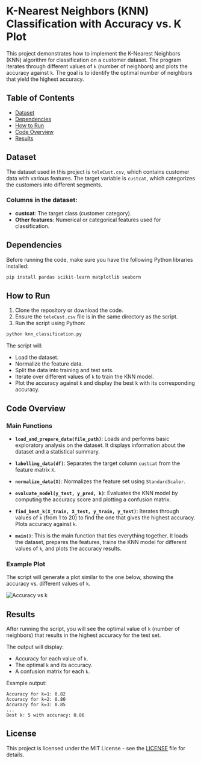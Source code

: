  
# K-Nearest Neighbors (KNN) Classification with Accuracy vs. K Plot

This project demonstrates how to implement the K-Nearest Neighbors (KNN) algorithm for classification on a customer dataset. The program iterates through different values of `k` (number of neighbors) and plots the accuracy against `k`. The goal is to identify the optimal number of neighbors that yield the highest accuracy.

## Table of Contents

- [Dataset](#dataset)
- [Dependencies](#dependencies)
- [How to Run](#how-to-run)
- [Code Overview](#code-overview)
- [Results](#results)

## Dataset

The dataset used in this project is `teleCust.csv`, which contains customer data with various features. The target variable is `custcat`, which categorizes the customers into different segments.

### Columns in the dataset:
- **custcat**: The target class (customer category).
- **Other features**: Numerical or categorical features used for classification.

## Dependencies

Before running the code, make sure you have the following Python libraries installed:

```bash
pip install pandas scikit-learn matplotlib seaborn
```

## How to Run

1. Clone the repository or download the code.
2. Ensure the `teleCust.csv` file is in the same directory as the script.
3. Run the script using Python:

```bash
python knn_classification.py
```

The script will:
- Load the dataset.
- Normalize the feature data.
- Split the data into training and test sets.
- Iterate over different values of `k` to train the KNN model.
- Plot the accuracy against `k` and display the best `k` with its corresponding accuracy.

## Code Overview

### Main Functions

- **`load_and_prepare_data(file_path)`**: 
    Loads and performs basic exploratory analysis on the dataset. It displays information about the dataset and a statistical summary.

- **`labelling_data(df)`**: 
    Separates the target column `custcat` from the feature matrix `X`.

- **`normalize_data(X)`**: 
    Normalizes the feature set using `StandardScaler`.

- **`evaluate_model(y_test, y_pred, k)`**: 
    Evaluates the KNN model by computing the accuracy score and plotting a confusion matrix.

- **`find_best_k(X_train, X_test, y_train, y_test)`**: 
    Iterates through values of `k` (from 1 to 20) to find the one that gives the highest accuracy. Plots accuracy against `k`.

- **`main()`**: 
    This is the main function that ties everything together. It loads the dataset, prepares the features, trains the KNN model for different values of `k`, and plots the accuracy results.

### Example Plot

The script will generate a plot similar to the one below, showing the accuracy vs. different values of `k`.

![Accuracy vs k](https://via.placeholder.com/600x300?text=Accuracy+vs+k+Plot)

## Results

After running the script, you will see the optimal value of `k` (number of neighbors) that results in the highest accuracy for the test set.

The output will display:
- Accuracy for each value of `k`.
- The optimal `k` and its accuracy.
- A confusion matrix for each `k`.

Example output:

```
Accuracy for k=1: 0.82
Accuracy for k=2: 0.80
Accuracy for k=3: 0.85
...
Best k: 5 with accuracy: 0.86
```

## License

This project is licensed under the MIT License - see the [LICENSE](LICENSE) file for details.
```
 

